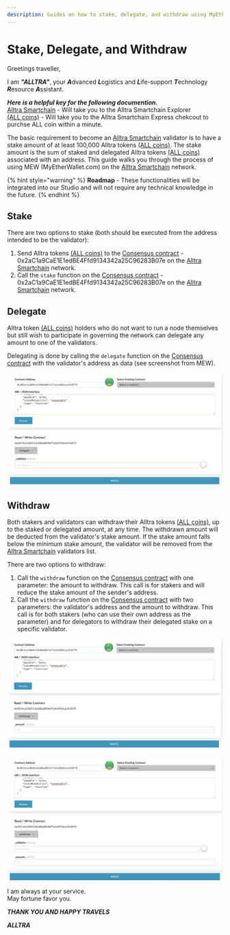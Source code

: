 ```yaml
---
description: Guides on how to stake, delegate, and withdraw using MyEtherWallet.com
---
```


# Stake, Delegate, and Withdraw

Greetings traveller,  

I am ***"ALLTRA"***, your ***A***dvanced ***L***ogistics and ***L***ife-support ***T***echnology ***R***esource ***A***ssistant.  

***Here is a helpful key for the following documention.***  
[Alltra Smartchain](https://alltra.global) - Will take you to the Alltra Smartchain Explorer  
[(ALL coins)](https://www.alltraverse.com/express-checkout) - Will take you to the Alltra Smartchain Express chekcout to purchse ALL coin within a minute.  

The basic requirement to become an [Alltra Smartchain](https://alltra.global) validator is to have a stake amount of at least 100,000 Alltra tokens [(ALL coins)](https://www.alltraverse.com/express-checkout). The stake amount is the sum of staked and delegated Alltra tokens [(ALL coins)](https://www.alltraverse.com/express-checkout) associated with an address. This guide walks you through the process of using MEW (MyEtherWallet.com) on the [Alltra Smartchain](https://alltra.global) network.

{% hint style="warning" %}
**Roadmap** - These functionalities will be integrated into our Studio and will not require any technical knowledge in the future.
{% endhint %}

## Stake

There are two options to stake (both should be executed from the address intended to be the validator):

1. Send Alltra tokens [(ALL coins)](https://www.alltraverse.com/express-checkout) to the [Consensus contract](https://alltra.global/address/0x2aC1a9CaE1E1edBE4Ffd9134342a25C96283B07e) - 0x2aC1a9CaE1E1edBE4Ffd9134342a25C96283B07e on the [Alltra Smartchain](https://alltra.global) network.
2. Call the `stake` function on the [Consensus contract](https://alltra.global/address/0x2aC1a9CaE1E1edBE4Ffd9134342a25C96283B07e) - 0x2aC1a9CaE1E1edBE4Ffd9134342a25C96283B07e on the [Alltra Smartchain](https://alltra.global) network.

## Delegate

Alltra token [(ALL coins)](https://www.alltraverse.com/express-checkout) holders who do not want to run a node themselves but still wish to participate in governing the network can delegate any amount to one of the validators.

Delegating is done by calling the `delegate` function on the [Consensus contract](https://alltra.global/address/0x2aC1a9CaE1E1edBE4Ffd9134342a25C96283B07e) with the validator's address as data (see screenshot from MEW).

![delegate](../../.gitbook/assets/screen-shot-2019-09-04-at-14.59.27.png)

## Withdraw

Both stakers and validators can withdraw their Alltra tokens [(ALL coins)](https://www.alltraverse.com/express-checkout), up to the staked or delegated amount, at any time. The withdrawn amount will be deducted from the validator's stake amount. If the stake amount falls below the minimum stake amount, the validator will be removed from the [Alltra Smartchain](https://alltra.global) validators list.

There are two options to withdraw:

1. Call the `withdraw` function on the [Consensus contract](https://alltra.global/address/0x2aC1a9CaE1E1edBE4Ffd9134342a25C96283B07e) with one parameter: the amount to withdraw. This call is for stakers and will reduce the stake amount of the sender's address.
2. Call the `withdraw` function on the [Consensus contract](https://alltra.global/address/0x2aC1a9CaE1E1edBE4Ffd9134342a25C96283B07e) with two parameters: the validator's address and the amount to withdraw. This call is for both stakers (who can use their own address as the parameter) and for delegators to withdraw their delegated stake on a specific validator.

![withdraw option #1](../../.gitbook/assets/screen-shot-2019-09-04-at-15.01.15.png)

![withdraw option #2](../../.gitbook/assets/screen-shot-2019-09-04-at-15.01.25.png)
  

 I am always at your service.  
   May fortune favor you.  
  
   ***THANK YOU AND HAPPY TRAVELS***  
  
***ALLTRA***   

